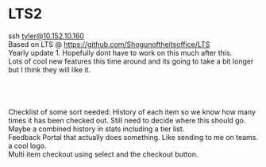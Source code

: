 # LTS2
ssh tyler@10.152.10.160 <br>
Based on LTS @ https://github.com/Shogunoftheitsoffice/LTS <br>
Yearly update 1. Hopefully dont have to work on this much after this. <br>
Lots of cool new features this time around and its going to take a bit longer but I think they will like it.
<br><br><br><br><br>
Checklist of some sort needed:
History of each item so we know how many times it has been checked out. Still need to decide where this should go.<br>
Maybe a combined history in stats including a tier list.<br>
Feedback Portal that actually does something. Like sending to me on teams.<br>
a cool logo.<br>
Multi item checkout using select and the checkout button.
